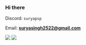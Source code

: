 ### Hi there

[🔭 I’m currently working on: Implementing a programming language with Racket.]: #

Discord: `suryapsp`

Email: **suryasingh2522@gmail.com**

[🌱 I’m currently learning: Racket]: #

[💬 Ask me about: Computer Science or Functional Programming.]: #

![](https://github-profile-summary-cards.vercel.app/api/cards/stats?username=suryapsp&theme=synthwave)
<img src="https://github-readme-streak-stats.herokuapp.com/?user=suryapsp&theme=synthwave" />


